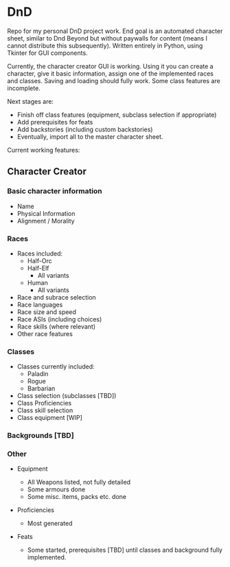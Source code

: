 # DnD

Repo for my personal DnD project work. End goal is an automated character sheet, similar to Dnd Beyond but without paywalls for content (means I cannot distribute this subsequently). Written entirely in Python, using Tkinter for GUI components.

Currently, the character creator GUI is working. Using it you can create a character, give it basic information, assign one of the implemented races and classes. Saving and loading should fully work. Some class features are incomplete.

Next stages are:
* Finish off class features (equipment, subclass selection if appropriate)
* Add prerequisites for feats
* Add backstories (including custom backstories)
* Eventually, import all to the master character sheet.

Current working features:

## Character Creator

### Basic character information
* Name
* Physical Information
* Alignment / Morality
### Races    
* Races included:
    * Half-Orc
    * Half-Elf
        * All variants
    * Human
        * All variants
* Race and subrace selection
* Race languages
* Race size and speed
* Race ASIs (including choices)
* Race skills (where relevant)
* Other race features
    
### Classes
* Classes currently included:
    * Paladin
    * Rogue
    * Barbarian
* Class selection (subclasses [TBD])
* Class Proficiencies
* Class skill selection
* Class equipment [WIP]

### Backgrounds [TBD]

### Other

* Equipment
    * All Weapons listed, not fully detailed
    * Some armours done
    * Some misc. items, packs etc. done
* Proficiencies
    * Most generated
    
* Feats
    * Some started, prerequisites [TBD] until classes and background fully implemented.
